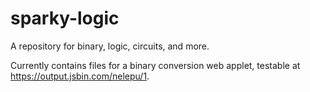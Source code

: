 # sparky-logic
A repository for binary, logic, circuits, and more.

Currently contains files for a binary conversion web applet, testable at https://output.jsbin.com/nelepu/1.
